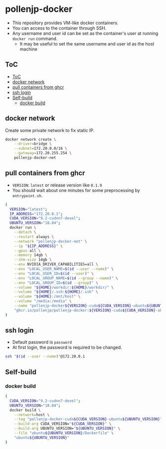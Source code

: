 # pollenjp-docker

- This repository provides VM-like docker containers.
- You can access to the container through SSH.
- Any username and user id can be set as the container's user at running `docker run` command.
  - It may be useful to set the same username and user id as the host machine

## ToC

<!-- TOC -->

- [ToC](#toc)
- [docker network](#docker-network)
- [pull containers from ghcr](#pull-containers-from-ghcr)
- [ssh login](#ssh-login)
- [Self-build](#self-build)
  - [docker build](#docker-build)

<!-- /TOC -->

## docker network

Create some private network to fix static IP.

```sh
docker network create \
    --driver=bridge \
    --subnet=172.20.0.0/16 \
    --gateway=172.20.255.254 \
    pollenjp-docker-net
```

## pull containers from ghcr

- `VERSION`: `latest` or release version like `0.1.9`
- You should wait about one minutes for some preprocessing by `entrypoint.sh`.

```sh
(
  VERSION="latest";
  IP_ADDRESS="172.20.0.1";
  CUDA_VERSION="9.2-cudnn7-devel";
  UBUNTU_VERSION="18.04";
  docker run \
    --detach \
    --restart always \
    --network "pollenjp-docker-net" \
    --ip "${IP_ADDRESS}" \
    --gpus all \
    --memory 14gb \
    --shm-size 14gb \
    --env NVIDIA_DRIVER_CAPABILITIES=all \
    --env "LOCAL_USER_NAME=$(id --user --name)" \
    --env "LOCAL_USER_ID=$(id --user)" \
    --env "LOCAL_GROUP_NAME=$(id --group --name)" \
    --env "LOCAL_GROUP_ID=$(id --group)" \
    --volume "${HOME}/workdir:${HOME}/workdir/" \
    --volume "${HOME}/.ssh:${HOME}/.ssh" \
    --volume "${HOME}:/mnt/host" \
    --volume "/media:/media" \
    --name "pollenjp-docker${VERSION}-cuda${CUDA_VERSION}-ubuntu${UBUNTU_VERSION}" \
    "ghcr.io/pollenjp/pollenjp-docker:${VERSION}-cuda${CUDA_VERSION}-ubuntu${UBUNTU_VERSION}"
)
```

## ssh login

- Default password is `password`
- At first login, the password is required to be changed.

```sh
ssh "$(id --user --name)"@172.20.0.1
```

## Self-build

### docker build

```sh
(
  CUDA_VERSION="9.2-cudnn7-devel";
  UBUNTU_VERSION="18.04";
  docker build \
    --network=host \
    --tag "pollenjp-docker-cuda${CUDA_VERSION}-ubuntu${UBUNTU_VERSION}" \
    --build-arg CUDA_VERSION="${CUDA_VERSION}" \
    --build-arg UBUNTU_VERSION="${UBUNTU_VERSION}" \
    --file "ubuntu${UBUNTU_VERSION}/Dockerfile" \
    "ubuntu${UBUNTU_VERSION}"
)
```
